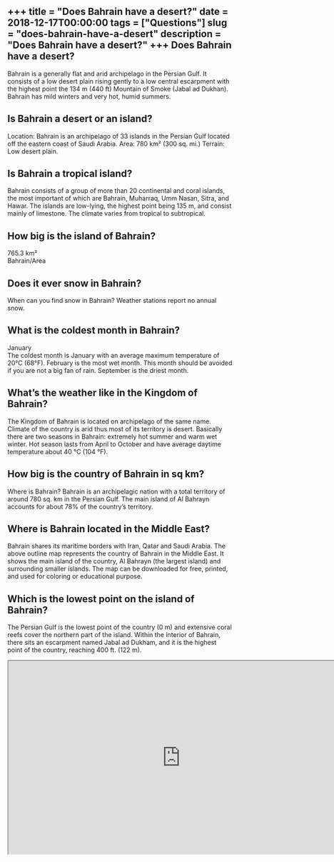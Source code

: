 +++
title = "Does Bahrain have a desert?"
date = 2018-12-17T00:00:00
tags = ["Questions"]
slug = "does-bahrain-have-a-desert"
description = "Does Bahrain have a desert?"
+++
Does Bahrain have a desert?
---------------------------

Bahrain is a generally flat and arid archipelago in the Persian Gulf. It consists of a low desert plain rising gently to a low central escarpment with the highest point the 134 m (440 ft) Mountain of Smoke (Jabal ad Dukhan). Bahrain has mild winters and very hot, humid summers.

Is Bahrain a desert or an island?
---------------------------------

Location: Bahrain is an archipelago of 33 islands in the Persian Gulf located off the eastern coast of Saudi Arabia. Area: 780 km² (300 sq. mi.) Terrain: Low desert plain.

Is Bahrain a tropical island?
-----------------------------

Bahrain consists of a group of more than 20 continental and coral islands, the most important of which are Bahrain, Muharraq, Umm Nasan, Sitra, and Hawar. The islands are low-lying, the highest point being 135 m, and consist mainly of limestone. The climate varies from tropical to subtropical.

How big is the island of Bahrain?
---------------------------------

765.3 km²  
Bahrain/Area

Does it ever snow in Bahrain?
-----------------------------

When can you find snow in Bahrain? Weather stations report no annual snow.

What is the coldest month in Bahrain?
-------------------------------------

January  
The coldest month is January with an average maximum temperature of 20°C (68°F). February is the most wet month. This month should be avoided if you are not a big fan of rain. September is the driest month.

What’s the weather like in the Kingdom of Bahrain?
--------------------------------------------------

The Kingdom of Bahrain is located on archipelago of the same name. Climate of the country is arid thus most of its territory is desert. Basically there are two seasons in Bahrain: extremely hot summer and warm wet winter. Hot season lasts from April to October and have average daytime temperature about 40 °C (104 °F).

How big is the country of Bahrain in sq km?
-------------------------------------------

Where is Bahrain? Bahrain is an archipelagic nation with a total territory of around 780 sq. km in the Persian Gulf. The main island of Al Bahrayn accounts for about 78% of the country’s territory.

Where is Bahrain located in the Middle East?
--------------------------------------------

Bahrain shares its maritime borders with Iran, Qatar and Saudi Arabia. The above outline map represents the country of Bahrain in the Middle East. It shows the main island of the country, Al Bahrayn (the largest island) and surrounding smaller islands. The map can be downloaded for free, printed, and used for coloring or educational purpose.

Which is the lowest point on the island of Bahrain?
---------------------------------------------------

The Persian Gulf is the lowest point of the country (0 m) and extensive coral reefs cover the northern part of the island. Within the interior of Bahrain, there sits an escarpment named Jabal ad Dukham, and it is the highest point of the country, reaching 400 ft. (122 m).

<iframe allow="accelerometer; autoplay; clipboard-write; encrypted-media; gyroscope; picture-in-picture" allowfullscreen="" class="__youtube_prefs__  epyt-is-override  no-lazyload" data-no-lazy="1" data-origheight="433" data-origwidth="770" data-skipgform_ajax_framebjll="" height="433" id="_ytid_65875" loading="lazy" src="https://www.youtube.com/embed/oNsn3ds2op8?enablejsapi=1&autoplay=0&cc_load_policy=0&cc_lang_pref=&iv_load_policy=1&loop=0&modestbranding=0&rel=1&fs=1&playsinline=0&autohide=2&theme=dark&color=red&controls=1&" title="YouTube player" width="770"></iframe>
